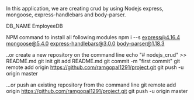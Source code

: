 In this application, we are creating crud by using Nodejs express, mongoose, express-handlebars and body-parser.

DB_NAME EmployeeDB

NPM command to install all following modules
npm i --s express@4.16.4 mongoose@5.4.0 express-handlebars@3.0.0 body-parser@1.18.3

..or create a new repository on the command line
echo "# nodejs_crud" >> README.md
git init
git add README.md
git commit -m "first commit"
git remote add origin https://github.com/ramgopal1291/project.git
git push -u origin master

…or push an existing repository from the command line
git remote add origin https://github.com/ramgopal1291/project.git
git push -u origin master
